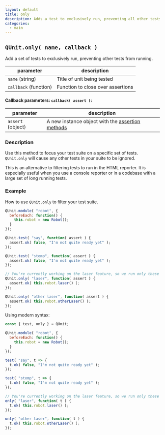 ```yaml
---
layout: default
title: only
description: Adds a test to exclusively run, preventing all other tests from running.
categories:
  - main
---
```


## `QUnit.only( name, callback )`

Add a set of tests to exclusively run, preventing other tests from running.

| parameter | description |
|-----------|-------------|
| `name` (string) | Title of unit being tested |
| `callback` (function) | Function to close over assertions |

#### Callback parameters: `callback( assert )`:

| parameter | description |
|-----------|-------------|
| `assert` (object) | A new instance object with the [assertion methods](/assert) |

### Description

Use this method to focus your test suite on a specific set of tests. `QUnit.only` will cause any other tests in your suite to be ignored.

This is an alternative to filtering tests to run in the HTML reporter. It is especially useful when you use a console reporter or in a codebase with a large set of long running tests.

### Example

How to use `QUnit.only` to filter your test suite.

```js
QUnit.module( "robot", {
  beforeEach: function() {
    this.robot = new Robot();
  }
});

QUnit.test( "say", function( assert ) {
  assert.ok( false, "I'm not quite ready yet" );
});

QUnit.test( "stomp", function( assert ) {
  assert.ok( false, "I'm not quite ready yet" );
});

// You're currently working on the laser feature, so we run only these tests
QUnit.only( "laser", function( assert ) {
  assert.ok( this.robot.laser() );
});

QUnit.only( "other laser", function( assert ) {
  assert.ok( this.robot.otherLaser() );
});
```

Using modern syntax:

```js
const { test, only } = QUnit;

QUnit.module( "robot", {
  beforeEach: function() {
    this.robot = new Robot();
  }
});

test( "say", t => {
  t.ok( false, "I'm not quite ready yet" );
});

test( "stomp", t => {
  t.ok( false, "I'm not quite ready yet" );
});

// You're currently working on the laser feature, so we run only these tests
only( "laser", function( t ) {
  t.ok( this.robot.laser() );
});

only( "other laser", function( t ) {
  t.ok( this.robot.otherLaser() );
});
```

